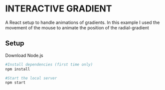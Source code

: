 # INTERACTIVE GRADIENT

A React setup to handle animations of gradients. In this example I used the movement of the mouse to animate the position of the radial-gradient

## Setup

Download Node.js

```bash
#Install dependencies (first time only)
npm install

#Start the local server
npm start

```
